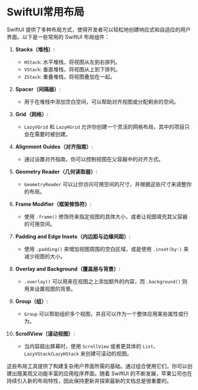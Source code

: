 # SwiftUI常用布局
SwiftUI 提供了多种布局方式，使得开发者可以轻松地创建响应式和自适应的用户界面。以下是一些常用的 SwiftUI 布局组件：

1. **Stacks（堆栈）**:
   - `HStack`: 水平堆栈，将视图从左到右排列。
   - `VStack`: 垂直堆栈，将视图从上到下排列。
   - `ZStack`: 重叠堆栈，将视图叠加在一起。

2. **Spacer（间隔器）**:
   - 用于在堆栈中添加空白空间，可以帮助对齐视图或分配剩余的空间。

3. **Grid（网格）**:
   - `LazyVGrid` 和 `LazyHGrid` 允许你创建一个灵活的网格布局，其中的项目只会在需要时被创建。

4. **Alignment Guides（对齐指南）**:
   - 通过设置对齐指南，你可以控制视图在父容器中的对齐方式。

5. **Geometry Reader（几何读取器）**:
   - `GeometryReader` 可以让你访问可用空间的尺寸，并根据这些尺寸来调整你的布局。

6. **Frame Modifier（框架修饰符）**:
   - 使用 `.frame()` 修饰符来指定视图的具体大小，或者让视图填充其父容器的可用空间。

7. **Padding and Edge Insets（内边距与边缘间距）**:
   - 使用 `.padding()` 来增加视图周围的空白区域，或是使用 `.inset(by:)` 来减少视图的大小。

8. **Overlay and Background（覆盖层与背景）**:
   - `.overlay()` 可以用来在视图之上添加额外的内容，而 `.background()` 则用来设置视图的背景。

9. **Group（组）**:
   - `Group` 可以帮助组织多个视图，并且可以作为一个整体应用某些属性或行为。

10. **ScrollView（滚动视图）**:
    - 当内容超出屏幕时，使用 `ScrollView` 或者更具体的 `List`、`LazyVStack`/`LazyHStack` 来创建可滚动的视图。

这些布局工具提供了构建复杂用户界面所需的基础。通过组合使用它们，你可以创建出既美观又功能丰富的应用程序界面。随着 SwiftUI 的不断发展，苹果公司也在持续引入新的布局特性，因此保持更新并探索最新的文档总是很重要的。